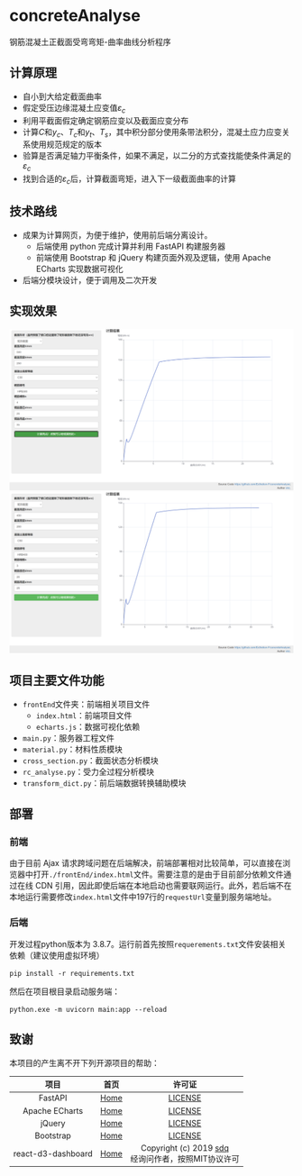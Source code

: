# concreteAnalyse

钢筋混凝土正截面受弯弯矩-曲率曲线分析程序

## 计算原理
+ 自小到大给定截面曲率
+ 假定受压边缘混凝土应变值$\varepsilon_c$
+ 利用平截面假定确定钢筋应变以及截面应变分布
+ 计算$C$和$y_c$、$T_c$和$y_t$、$T_s$，其中积分部分使用条带法积分，混凝土应力应变关系使用规范规定的版本
+ 验算是否满足轴力平衡条件，如果不满足，以二分的方式查找能使条件满足的$\varepsilon_c$
+ 找到合适的$\varepsilon_c$后，计算截面弯矩，进入下一级截面曲率的计算

## 技术路线
+ 成果为计算网页，为便于维护，使用前后端分离设计。
  + 后端使用 python 完成计算并利用 FastAPI 构建服务器
  + 前端使用 Bootstrap 和 jQuery 构建页面外观及逻辑，使用 Apache ECharts 实现数据可视化
+ 后端分模块设计，便于调用及二次开发

## 实现效果
![](./.assets/1.png)
![](./.assets/2.png)

## 项目主要文件功能
+ `frontEnd`文件夹：前端相关项目文件
  + `index.html`：前端项目文件
  + `echarts.js`：数据可视化依赖
+ `main.py`：服务器工程文件
+ `material.py`：材料性质模块
+ `cross_section.py`：截面状态分析模块
+ `rc_analyse.py`：受力全过程分析模块
+ `transform_dict.py`：前后端数据转换辅助模块

## 部署
### 前端
由于目前 Ajax 请求跨域问题在后端解决，前端部署相对比较简单，可以直接在浏览器中打开`./frontEnd/index.html`文件。需要注意的是由于目前部分依赖文件通过在线 CDN 引用，因此即使后端在本地启动也需要联网运行。此外，若后端不在本地运行需要修改`index.html`文件中197行的`requestUrl`变量到服务端地址。

### 后端
开发过程python版本为 3.8.7。运行前首先按照`requerements.txt`文件安装相关依赖（建议使用虚拟环境）
```shell
pip install -r requirements.txt
```
然后在项目根目录启动服务端：
```shell
python.exe -m uvicorn main:app --reload
```

## 致谢
本项目的产生离不开下列开源项目的帮助：

|         项目         |                                               首页                                               |                                 许可证                                  |
|:------------------:|:----------------------------------------------------------------------------------------------:|:--------------------------------------------------------------------:|
|      FastAPI       |                             [Home](https://fastapi.tiangolo.com/)                              |  [LICENSE](https://github.com/tiangolo/fastapi/blob/master/LICENSE)  |
|   Apache ECharts   |                              [Home](https://echarts.apache.org/)                               |   [LICENSE](https://github.com/apache/echarts/blob/master/LICENSE)   |
|       jQuery       |                                  [Home](https://jquery.com/)                                   |  [LICENSE](https://github.com/jquery/jquery/blob/main/LICENSE.txt)   |
|     Bootstrap      |                               [Home](https://getbootstrap.com/)                                |    [LICENSE](https://github.com/twbs/bootstrap/blob/main/LICENSE)    |
| react-d3-dashboard | [Home](https://medium.com/shidanqing/build-a-dashboard-application-with-react-d3-6ba4f46b876b) | Copyright (c) 2019 [sdq](https://github.com/sdq) <br>经询问作者，按照MIT协议许可 |
